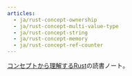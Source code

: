 ```yaml
---
articles:
  - ja/rust-concept-ownership
  - ja/rust-concept-multi-value-type
  - ja/rust-concept-string
  - ja/rust-concept-memory
  - ja/rust-concept-ref-counter
---
```


[コンセプトから理解するRust](https://gihyo.jp/book/2022/978-4-297-12562-2)の読書ノート。
